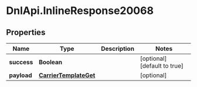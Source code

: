 # DnlApi.InlineResponse20068

## Properties
Name | Type | Description | Notes
------------ | ------------- | ------------- | -------------
**success** | **Boolean** |  | [optional] [default to true]
**payload** | [**CarrierTemplateGet**](CarrierTemplateGet.md) |  | [optional] 



